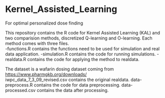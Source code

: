 # Kernel_Assisted_Learning
For optimal personalized dose finding

This repository contains the R code for Kernel Assisted Learning (KAL) and two comparision methods, discretized Q-learning and O-learning.
Each method comes with three files.  
-functions.R contains the functions need to be used for simulation and real data application. 
-simulation.R contains the code for running simulations. 
-realdata.R contains the code for applying the method to realdata. 

The dataset is a wafarin dosing dataset coming from https://www.pharmgkb.org/downloads/   
 iwpc_data_7_3_09_revised.csv contains the original realdata. 
 data-preprocess.R contains the code for data preprocessing. 
 data-processed.csv contains the data after processing. 
